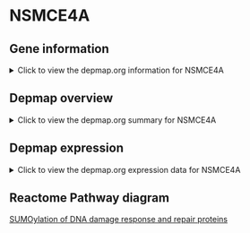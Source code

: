 <h1>NSMCE4A</h1>

<h2>Gene information</h2>
<details>
  <summary>Click to view the depmap.org information for NSMCE4A</summary>
  <iframe src="https://depmap.org/portal/gene/NSMCE4A?tab=about" style="border:none;width:100%;height:800px"></iframe>
</details>

<h2>Depmap overview</h2>
<details>
  <summary>Click to view the depmap.org summary for NSMCE4A</summary>
  <iframe src="https://depmap.org/portal/gene/NSMCE4A?tab=overview" style="border:none;width:100%;height:800px"></iframe>
</details>

<h2>Depmap expression</h2>
<details>
  <summary>Click to view the depmap.org expression data for NSMCE4A</summary>
  <iframe src="https://depmap.org/portal/gene/NSMCE4A?tab=characterization" style="border:none;width:100%;height:800px"></iframe>
</details>



<h2>Reactome Pathway diagram</h2>
<a href="https://reactome.org/PathwayBrowser/#/R-HSA-3108214" target="_BLANK">SUMOylation of DNA damage response and repair proteins</a>



